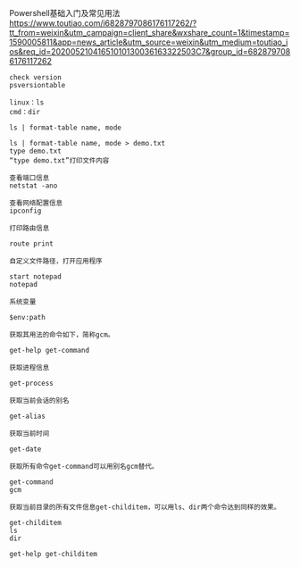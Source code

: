 

Powershell基础入门及常见用法   
https://www.toutiao.com/i6828797086176117262/?tt_from=weixin&utm_campaign=client_share&wxshare_count=1&timestamp=1590005811&app=news_article&utm_source=weixin&utm_medium=toutiao_ios&req_id=20200521041651010130036163322503C7&group_id=6828797086176117262

```
check version   
psversiontable

linux：ls    
cmd：dir   

ls | format-table name, mode

ls | format-table name, mode > demo.txt
type demo.txt
“type demo.txt”打印文件内容

查看端口信息
netstat -ano

查看网络配置信息
ipconfig

打印路由信息

route print

自定义文件路径，打开应用程序

start notepad
notepad

系统变量

$env:path

获取其用法的命令如下，简称gcm。

get-help get-command

获取进程信息

get-process

获取当前会话的别名

get-alias

获取当前时间

get-date

获取所有命令get-command可以用别名gcm替代。

get-command
gcm

获取当前目录的所有文件信息get-childitem，可以用ls、dir两个命令达到同样的效果。

get-childitem
ls
dir

get-help get-childitem


```

